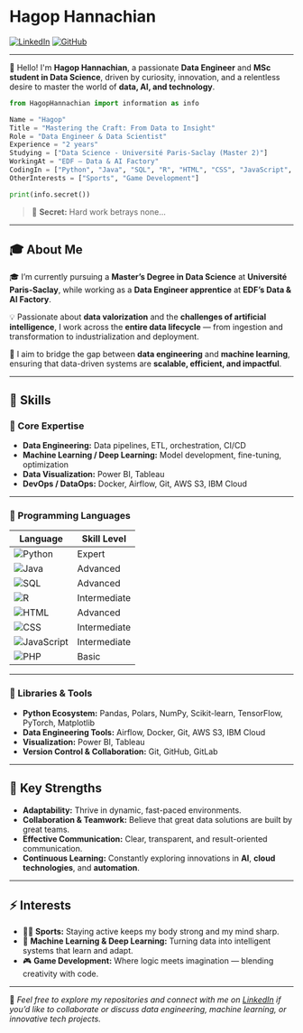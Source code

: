 # Hagop Hannachian

[![LinkedIn](https://img.shields.io/badge/LinkedIn-Connect-blue?logo=linkedin\&logoColor=white)](https://www.linkedin.com/in/hagop-hannachian-961bb9263/)
[![GitHub](https://img.shields.io/badge/GitHub-Follow-black?logo=github)](https://github.com/hagop-h)

---

👋 Hello! I'm **Hagop Hannachian**, a passionate **Data Engineer** and **MSc student in Data Science**, driven by curiosity, innovation, and a relentless desire to master the world of **data, AI, and technology**.

```python
from HagopHannachian import information as info

Name = "Hagop"
Title = "Mastering the Craft: From Data to Insight"
Role = "Data Engineer & Data Scientist"
Experience = "2 years"
Studying = ["Data Science - Université Paris-Saclay (Master 2)"]
WorkingAt = "EDF – Data & AI Factory"
CodingIn = ["Python", "Java", "SQL", "R", "HTML", "CSS", "JavaScript", "PHP"]
OtherInterests = ["Sports", "Game Development"]

print(info.secret())
```

> 🧠 **Secret:** Hard work betrays none...

---

## 🎓 About Me

🎓 I’m currently pursuing a **Master’s Degree in Data Science** at **Université Paris-Saclay**, while working as a **Data Engineer apprentice** at **EDF’s Data & AI Factory**.

💡 Passionate about **data valorization** and the **challenges of artificial intelligence**, I work across the **entire data lifecycle** — from ingestion and transformation to industrialization and deployment.

🚀 I aim to bridge the gap between **data engineering** and **machine learning**, ensuring that data-driven systems are **scalable, efficient, and impactful**.

---

## 🧠 Skills

### 🔹 Core Expertise

* **Data Engineering:** Data pipelines, ETL, orchestration, CI/CD
* **Machine Learning / Deep Learning:** Model development, fine-tuning, optimization
* **Data Visualization:** Power BI, Tableau
* **DevOps / DataOps:** Docker, Airflow, Git, AWS S3, IBM Cloud

---

### 🔹 Programming Languages

| Language                                                     | Skill Level  |
| ------------------------------------------------------------ | ------------ |
| ![Python](https://progress-bar.dev/90/?title=Python)         | Expert       |
| ![Java](https://progress-bar.dev/80/?title=Java)             | Advanced     |
| ![SQL](https://progress-bar.dev/85/?title=SQL)               | Advanced     |
| ![R](https://progress-bar.dev/70/?title=R)                   | Intermediate |
| ![HTML](https://progress-bar.dev/80/?title=HTML)             | Advanced     |
| ![CSS](https://progress-bar.dev/70/?title=CSS)               | Intermediate |
| ![JavaScript](https://progress-bar.dev/70/?title=JavaScript) | Intermediate |
| ![PHP](https://progress-bar.dev/60/?title=PHP)               | Basic        |

---

### 🔹 Libraries & Tools

* **Python Ecosystem:** Pandas, Polars, NumPy, Scikit-learn, TensorFlow, PyTorch, Matplotlib
* **Data Engineering Tools:** Airflow, Docker, Git, AWS S3, IBM Cloud
* **Visualization:** Power BI, Tableau
* **Version Control & Collaboration:** Git, GitHub, GitLab

---

## 💼 Key Strengths

* **Adaptability:** Thrive in dynamic, fast-paced environments.
* **Collaboration & Teamwork:** Believe that great data solutions are built by great teams.
* **Effective Communication:** Clear, transparent, and result-oriented communication.
* **Continuous Learning:** Constantly exploring innovations in **AI**, **cloud technologies**, and **automation**.

---

## ⚡ Interests

* 🏋️‍♂️ **Sports:** Staying active keeps my body strong and my mind sharp.
* 🤖 **Machine Learning & Deep Learning:** Turning data into intelligent systems that learn and adapt.
* 🎮 **Game Development:** Where logic meets imagination — blending creativity with code.

---

💬 *Feel free to explore my repositories and connect with me on [LinkedIn](https://www.linkedin.com/in/hagop-hannachian-961bb9263) if you’d like to collaborate or discuss data engineering, machine learning, or innovative tech projects.*

